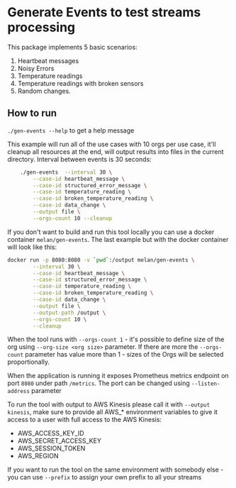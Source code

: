 # Generate Events to test streams processing

This package implements 5 basic scenarios:

1. Heartbeat messages
2. Noisy Errors
3. Temperature readings
4. Temperature readings with broken sensors
5. Random changes.

## How to run

`./gen-events --help` to get a help message

This example will run all of the use cases with 10 orgs per use case, it'll cleanup all resources at the end, 
will output results into files in the current directory. Interval between events is 30 seconds:
 
```bash
    ./gen-events  --interval 30 \
        --case-id heartbeat_message \
        --case-id structured_error_message \
        --case-id temperature_reading \
        --case-id broken_temperature_reading \
        --case-id data_change \
        --output file \
        --orgs-count 10 --cleanup
```

If you don't want to build and run this tool locally you can use a docker container `melan/gen-events`. The last example
but with the docker container will look like this:

```bash
docker run -p 8080:8080 -v `pwd`:/output melan/gen-events \
        --interval 30 \
        --case-id heartbeat_message \
        --case-id structured_error_message \
        --case-id temperature_reading \
        --case-id broken_temperature_reading \
        --case-id data_change \
        --output file \
        --output-path /output \
        --orgs-count 10 \
        --cleanup
```

When the tool runs with `--orgs-count 1` - it's possible to define size of the org using `--org-size <org size>` parameter.
If there are more the `--orgs-count` parameter has value more than 1 - sizes of the Orgs will be selected proportionally.

When the application is running it exposes Prometheus metrics endpoint on port `8080` under path `/metrics`. 
The port can be changed using `--listen-address` parameter

To run the tool with output to AWS Kinesis please call it with `--output kinesis`, make sure to provide all AWS_* 
environment variables to give it access to a user with full access to the AWS Kinesis:

* AWS_ACCESS_KEY_ID
* AWS_SECRET_ACCESS_KEY
* AWS_SESSION_TOKEN
* AWS_REGION

If you want to run the tool on the same environment with somebody else - you can use `--prefix` to assign your own
prefix to all your streams
